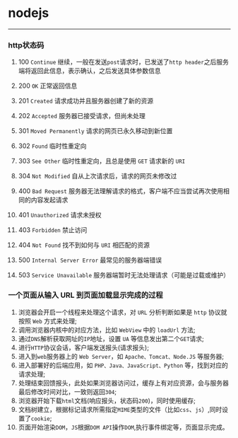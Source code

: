 # nodejs
***

### http状态码
1. 100  `Continue`	继续，一般在发送`post`请求时，已发送了`http header`之后服务端将返回此信息，表示确认，之后发送具体参数信息
2. 200  `OK` 		正常返回信息
3. 201  `Created`  	请求成功并且服务器创建了新的资源
4. 202  `Accepted` 	服务器已接受请求，但尚未处理
5. 301  `Moved Permanently`  请求的网页已永久移动到新位置
6. 302 `Found`  		临时性重定向
7. 303 `See Other`  	临时性重定向，且总是使用 `GET` 请求新的 `URI`
8. 304  `Not Modified` 自从上次请求后，请求的网页未修改过

9. 400 `Bad Request`  服务器无法理解请求的格式，客户端不应当尝试再次使用相同的内容发起请求
10. 401 `Unauthorized` 请求未授权
11. 403 `Forbidden`  	禁止访问
12. 404 `Not Found`  	找不到如何与 `URI` 相匹配的资源

13. 500 `Internal Server Error`  最常见的服务器端错误
14. 503 `Service Unavailable` 服务器端暂时无法处理请求（可能是过载或维护）

### 一个页面从输入 URL 到页面加载显示完成的过程
1. 浏览器会开启一个线程来处理这个请求，对 `URL` 分析判断如果是 `http` 协议就按照 `Web` 方式来处理;
2. 调用浏览器内核中的对应方法，比如 `WebView` 中的 `loadUrl` 方法;
3. 通过`DNS`解析获取网址的`IP`地址，设置 `UA` 等信息发出第二个`GET`请求;
4. 进行`HTTP`协议会话，客户端发送报头(请求报头);
5. 进入到`web`服务器上的 `Web Server`，如 `Apache、Tomcat、Node.JS` 等服务器;
6. 进入部署好的后端应用，如 `PHP、Java、JavaScript、Python` 等，找到对应的请求处理;
7. 处理结束回馈报头，此处如果浏览器访问过，缓存上有对应资源，会与服务器最后修改时间对比，一致则返回`304`;
8. 浏览器开始下载`html`文档(响应报头，状态码`200`)，同时使用缓存;
9. 文档树建立，根据标记请求所需指定`MIME`类型的文件（比如`css`、`js`）,同时设置了`cookie`;
10. 页面开始渲染`DOM`，`JS`根据`DOM API`操作`DOM`,执行事件绑定等，页面显示完成。